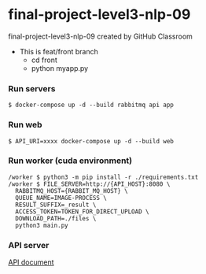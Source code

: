 # final-project-level3-nlp-09  
final-project-level3-nlp-09 created by GitHub Classroom  
* This is feat/front branch  
    * cd front  
    * python myapp.py  

### Run servers
```
$ docker-compose up -d --build rabbitmq api app
```
### Run web
```
$ API_URI=xxxx docker-compose up -d --build web
```
### Run worker (cuda environment)
```
/worker $ python3 -m pip install -r ./requirements.txt
/worker $ FILE_SERVER=http://{API_HOST}:8080 \
  RABBITMQ_HOST={RABBIT_MQ_HOST} \
  QUEUE_NAME=IMAGE-PROCESS \
  RESULT_SUFFIX=_result \
  ACCESS_TOKEN=TOKEN_FOR_DIRECT_UPLOAD \
  DOWNLOAD_PATH=./files \
  python3 main.py
```

### API server
[API document](api/README.md)